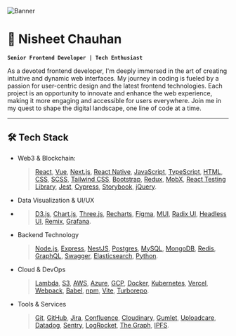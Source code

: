 ![Banner](https://github.com/nisheet94/nisheet94/blob/main/Bannerv2.png)

# 🚀 Nisheet Chauhan

**`Senior Frontend Developer | Tech Enthusiast`**

As a devoted frontend developer, I'm deeply immersed in the art of creating intuitive and dynamic web interfaces. My journey in coding is fueled by a passion for user-centric design and the latest frontend technologies. Each project is an opportunity to innovate and enhance the web experience, making it more engaging and accessible for users everywhere. Join me in my quest to shape the digital landscape, one line of code at a time. 

---

## 🛠️ Tech Stack

- Web3 & Blockchain:
  
  > [React](https://react.dev/), [Vue](https://vuejs.org/), [Next.js](https://nextjs.org/), [React Native](https://reactnative.dev/), [JavaScript](https://www.javascript.com/), [TypeScript](https://www.typescriptlang.org/), [HTML](https://html.spec.whatwg.org/), [CSS](https://www.w3.org/Style/CSS/Overview.en.html), [SCSS](https://sass-lang.com/), [Tailwind CSS](https://tailwindcss.com/), [Bootstrap](https://getbootstrap.com/), [Redux](https://redux.js.org/), [MobX](https://mobx.js.org/README.html), [React Testing Library](https://testing-library.com/docs/react-testing-library/intro/), [Jest](https://jestjs.io/), [Cypress](https://www.cypress.io/), [Storybook](https://storybook.js.org/), [jQuery](https://jquery.com/). 


- Data Visualization & UI/UX
- 
  > [D3.js](https://d3js.org/), [Chart.js](https://www.chartjs.org/), [Three.js](https://threejs.org/), [Recharts](https://recharts.org/), [Figma](https://www.figma.com/), [MUI](https://mui.com/), [Radix UI](https://radix-ui.com/), [Headless UI](https://headlessui.dev/), [Remix](https://remix.run/), [Grafana](https://grafana.com/).

- Backend Technology

  > [Node.js](https://nodejs.org/), [Express](https://expressjs.com/), [NestJS](https://nestjs.com/), [Postgres](https://www.postgresql.org/), [MySQL](https://www.mysql.com/), [MongoDB](https://www.mongodb.com/), [Redis](https://redis.io/), [GraphQL](https://graphql.org/), [Swagger](https://swagger.io/), [Elasticsearch](https://www.elastic.co/), [Python](https://www.python.org/).
- Cloud & DevOps

  > [Lambda](https://aws.amazon.com/lambda/), [S3](https://aws.amazon.com/s3/), [AWS](https://aws.amazon.com/), [Azure](https://azure.microsoft.com/), [GCP](https://cloud.google.com/), [Docker](https://www.docker.com/), [Kubernetes](https://kubernetes.io/), [Vercel](https://vercel.com/), [Webpack](https://webpack.js.org/), [Babel](https://babeljs.io/), [npm](https://www.npmjs.com/), [Vite](https://vitejs.dev/), [Turborepo](https://turborepo.dev/).

- Tools & Services

  > [Git](https://git-scm.com/), [GitHub](https://github.com/), [Jira](https://www.atlassian.com/software/jira), [Confluence](https://www.atlassian.com/software/confluence), [Cloudinary](https://cloudinary.com/), [Gumlet](https://www.gumlet.com/), [Uploadcare](https://uploadcare.com/), [Datadog](https://www.datadog.com/), [Sentry](https://sentry.io/), [LogRocket](https://logrocket.com/), [The Graph](https://thegraph.com/), [IPFS](https://ipfs.io/).

<br />
